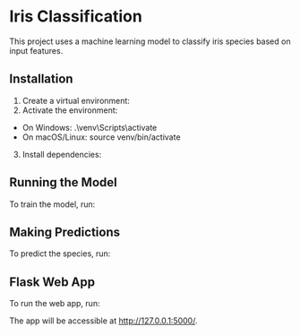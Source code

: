 # Iris Classification

This project uses a machine learning model to classify iris species based on input features.

## Installation

1. Create a virtual environment:
2. Activate the environment:
- On Windows: .\venv\Scripts\activate
- On macOS/Linux: source venv/bin/activate
3. Install dependencies:

## Running the Model
To train the model, run:

## Making Predictions
To predict the species, run:

## Flask Web App
To run the web app, run:

The app will be accessible at http://127.0.0.1:5000/.


